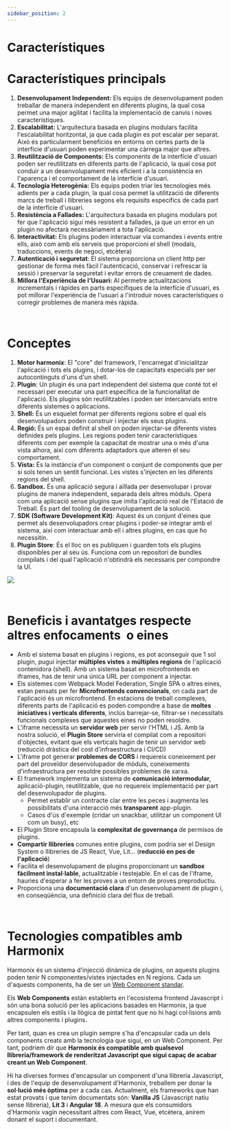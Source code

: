 ```yaml
---
sidebar_position: 2
---
```


# Característiques

# Característiques principals

1. **Desenvolupament Independent:** Els equips de desenvolupament poden treballar de manera independent en diferents plugins, la qual cosa permet una major agilitat i facilita la implementació de canvis i noves característiques.
2. **Escalabilitat:** L'arquitectura basada en plugins modulars facilita l'escalabilitat horitzontal, ja que cada plugin es pot escalar per separat. Això és particularment beneficiós en entorns on certes parts de la interfície d'usuari poden experimentar una càrrega major que altres.
3. **Reutilització de Components:** Els components de la interfície d'usuari poden ser reutilitzats en diferents parts de l'aplicació, la qual cosa pot conduir a un desenvolupament més eficient i a la consistència en l'aparença i el comportament de la interfície d'usuari.
4. **Tecnologia Heterogènia:** Els equips poden triar les tecnologies més adients per a cada plugin, la qual cosa permet la utilització de diferents marcs de treball i llibreries segons els requisits específics de cada part de la interfície d'usuari.
5. **Resistència a Fallades:** L'arquitectura basada en plugins modulars pot fer que l'aplicació sigui més resistent a fallades, ja que un error en un plugin no afectarà necessàriament a tota l'aplicació.
6. **Interactivitat:** Els plugins poden interactuar via comandes i events entre ells, això com amb els serveis que proporcioni el shell (modals, traduccions, events de negoci, etcètera)
7. **Autenticació i seguretat**: El sistema proporciona un client http per gestionar de forma més fàcil l'autenticació, conservar i refrescar la sessió i preservar la seguretat i evitar errors de creuament de dades.
8. **Millora l'Experiència de l'Usuari:** Al permetre actualitzacions incrementals i ràpides en parts específiques de la interfície d'usuari, es pot millorar l'experiència de l'usuari a l'introduir noves característiques o corregir problemes de manera més ràpida.

<br/>

# Conceptes

1. **Motor harmonix**: El "core" del framework, l'encarregat d'inicialitzar l'aplicació i tots els plugins, i dotar-los de capacitats especials per ser autocontinguts d'uns d'un shell.
2. **Plugin**: Un plugin és una part independent del sistema que conté tot el necessari per executar una part específica de la funcionalitat de l'aplicació. Els plugins són reutilitzables i poden ser intercanviats entre diferents sistemes o aplicacions.
3. **Shell:** És un esquelet format per diferents regions sobre el qual els desenvolupadors poden construir i injectar els seus plugins.
4. **Regió:** És un espai definit al shell on poden injectar-se diferents vistes definides pels plugins. Les regions poden tenir característiques diferents com per exemple la capacitat de mostrar una o més d'una vista alhora, així com diferents adaptadors que alteren el seu comportament.
5. **Vista:** És la instància d'un component o conjunt de components que per si sols tenen un sentit funcional. Les vistes s'injecten en les diferents regions del shell.
6. **Sandbox.** És una aplicació segura i aïllada per desenvolupar i provar plugins de manera independent, separada dels altres mòduls. Opera com una aplicació sense plugins que imita l'aplicació real de l'Estació de Treball. És part del tooling de desenvolupament de la solució.
7. **SDK (Software Development Kit)**: Aquest és un conjunt d'eines que permet als desenvolupadors crear plugins i poder-se integrar amb el sistema, així com interactuar amb ell i altres plugins, en cas que ho necessitin.
8. **Plugin Store**: És el lloc on es publiquen i guarden tots els plugins disponibles per al seu ús. Funciona com un repositori de bundles compilats i del qual l'aplicació n'obtindrà els necessaris per compondre la UI.

  

![](https://t9012015559.p.clickup-attachments.com/t9012015559/60d2fe59-dd78-406e-8701-cea5bdc2d40f/image.png)


<br/>

# Beneficis i avantatges respecte altres enfocaments  o eines

*   Amb el sistema basat en plugins i regions, es pot aconseguir que 1 sol plugin, pugui injectar **múltiples vistes** a **múltiples regions** de l'aplicació contenidora (shell). Amb un sistema basat en microfrontends en iframes, has de tenir una única URL per component a injectar.
*   Els sistemes com Webpack Model Federation, Single SPA o altres eines, estan pensats per fer **Microfrontends convencionals**, on cada part de l'aplicació és un microfrontend. En estacions de treball complexes, diferents parts de l'aplicació es poden compondre a base de **moltes iniciatives i verticals diferents**, inclús barrejar-se, filtrar-se i necessitats funcionals complexes que aquestes eines no poden resoldre.
*   L'iframe necessita un **servidor web** per servir l'HTML i JS. Amb la nostra solució, el **Plugin Store** serviria el compilat com a repositori d'objectes, evitant que els verticals hagin de tenir un servidor web (reducció dràstica del cost d'infraestructura i CI/CD)
*   L'iframe pot generar **problemes de CORS** i requereix coneixement per part del proveïdor desenvolupador de mòduls, coneixements d'infraestructura per resoldre possibles problemes de xarxa.
*   El framework implementa un sistema de **comunicació intermodular**, aplicació-plugin, reutilitzable, que no requereix implementació per part del desenvolupador de plugins.
    *   Permet establir un contracte clar entre les peces i augmenta les possibilitats d'una interacció més **transparent** app-plugin.
    *   Casos d'ús d'exemple (cridar un snackbar, utilitzar un component UI com un busy), etc
*   El Plugin Store encapsula la **complexitat de governança** de permisos de plugins.
*   **Compartir llibreries** comunes entre plugins, com podria ser el Design System o llibreries de JS React, Vue, Lit... (**reducció en pes de l'aplicació**)
*   Facilita el desenvolupament de plugins proporcionant un **sandbox fàcilment instal·lable**, actualitzable i testejable. En el cas de l'iframe, hauries d'esperar a fer les proves a un entorn de proves preproductiu.
*   Proporciona una **documentació clara** d'un desenvolupament de plugin i, en conseqüència, una definició clara del flux de treball.


<br/>

# Tecnologies compatibles amb Harmonix

Harmonix és un sistema d'injecció dinàmica de plugins, on aquests plugins poden tenir N componentes/vistes injectades en N regions. Cada un d'aquests components, ha de ser un [Web Component standar](https://developer.mozilla.org/es/docs/Web/API/Web_components).

Els **Web Components** estàn establerts en l'ecosistema frontend Javascript i són una bona solució per les aplicacions basades en Harmonix, ja que encapsulen els estils i la llògica de pintat fent que no hi hagi col·lisions amb altres components i plugins.

Per tant, quan es crea un plugin sempre s'ha d'encapsular cada un dels components creats amb la tecnologia que sigui, en un Web Component. Per tant, podriem dir que **Harmonix és compatible amb qualsevol llibreria/framework de renderitzat Javascript que sigui capaç de acabar creant un Web Component**.

Hi ha diverses formes d'encapsular un component d'una llibreria Javascript, i des de l'equip de desenvolupament d'Harmonix, treballem per donar la **sol·lució més òptima** per a cada cas. Actualment, els frameworks que han estat provats i que tenim documentats són: **Vanilla JS** (Javascript natiu sense llibreria), **Lit 3** i **Angular 18**. A mesura que els consumidors d'Harmonix vagin necessitant altres com React, Vue, etcètera, anirem donant el suport i documentant.